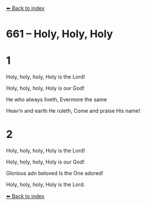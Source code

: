 [⬅️ Back to index](../README.md)

# 661 – Holy, Holy, Holy





# 1

Holy, holy, holy, Holy is the Lord!

Holy, holy, holy, Holy is our God!

He who always liveth, Evermore the same

Heav’n and earth He ruleth, Come and praise His name!



# 2

Holy, holy, holy, Holy is the Lord!

Holy, holy, holy, Holy is our God!

Glorious adn beloved Is the One adored!

Holy, holy, holy, Holy is the Lord.

[⬅️ Back to index](../README.md)
